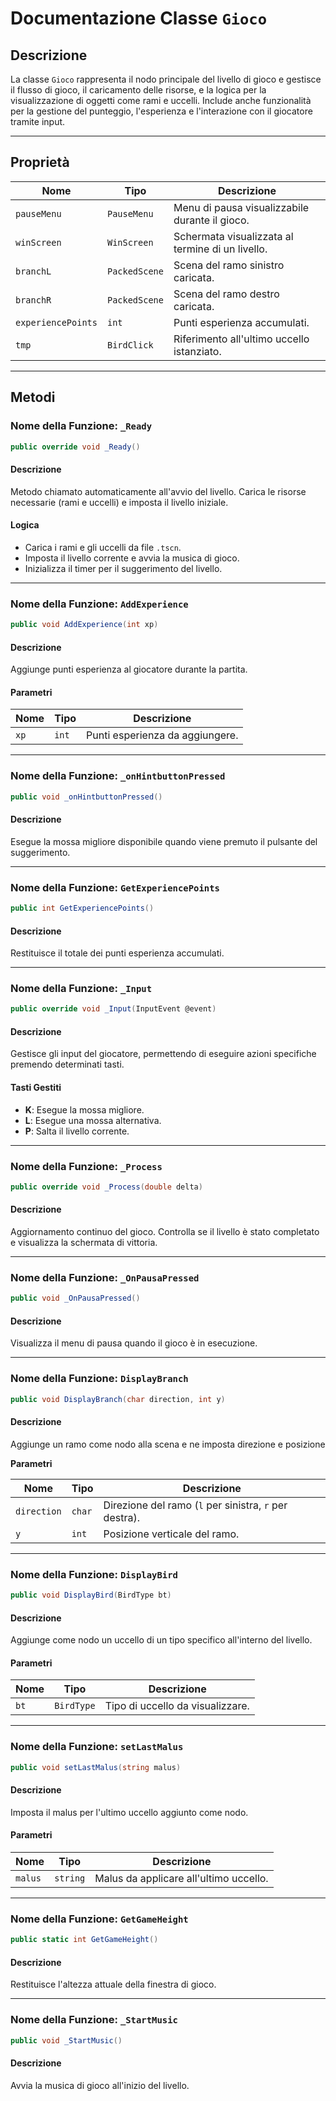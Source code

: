 # Documentazione Classe `Gioco`

## **Descrizione**

La classe `Gioco` rappresenta il nodo principale del livello di gioco e gestisce il flusso di gioco, il caricamento delle risorse, e la logica per la visualizzazione di oggetti come rami e uccelli. Include anche funzionalità per la gestione del punteggio, l'esperienza e l'interazione con il giocatore tramite input.

---

## **Proprietà**

| Nome               | Tipo          | Descrizione                                      |
| ------------------ | ------------- | ------------------------------------------------ |
| `pauseMenu`        | `PauseMenu`   | Menu di pausa visualizzabile durante il gioco.   |
| `winScreen`        | `WinScreen`   | Schermata visualizzata al termine di un livello. |
| `branchL`          | `PackedScene` | Scena del ramo sinistro caricata.                |
| `branchR`          | `PackedScene` | Scena del ramo destro caricata.                  |
| `experiencePoints` | `int`         | Punti esperienza accumulati.                     |
| `tmp`              | `BirdClick`   | Riferimento all'ultimo uccello istanziato.       |

---

## **Metodi**

### Nome della Funzione: `_Ready`

```csharp
public override void _Ready()
```

#### **Descrizione**

Metodo chiamato automaticamente all'avvio del livello. Carica le risorse necessarie (rami e uccelli) e imposta il livello iniziale.

#### **Logica**

- Carica i rami e gli uccelli da file `.tscn`.
- Imposta il livello corrente e avvia la musica di gioco.
- Inizializza il timer per il suggerimento del livello.

---

### Nome della Funzione: `AddExperience`

```csharp
public void AddExperience(int xp)
```

#### **Descrizione**

Aggiunge punti esperienza al giocatore durante la partita.

#### **Parametri**

| Nome | Tipo  | Descrizione                     |
| ---- | ----- | ------------------------------- |
| `xp` | `int` | Punti esperienza da aggiungere. |

---

### Nome della Funzione: `_onHintbuttonPressed`

```csharp
public void _onHintbuttonPressed()
```

#### **Descrizione**

Esegue la mossa migliore disponibile quando viene premuto il pulsante del suggerimento.

---

### Nome della Funzione: `GetExperiencePoints`

```csharp
public int GetExperiencePoints()
```

#### **Descrizione**

Restituisce il totale dei punti esperienza accumulati.

---

### Nome della Funzione: `_Input`

```csharp
public override void _Input(InputEvent @event)
```

#### **Descrizione**

Gestisce gli input del giocatore, permettendo di eseguire azioni specifiche premendo determinati tasti.

#### **Tasti Gestiti**

- **K**: Esegue la mossa migliore.
- **L**: Esegue una mossa alternativa.
- **P**: Salta il livello corrente.

---

### Nome della Funzione: `_Process`

```csharp
public override void _Process(double delta)
```

#### **Descrizione**

Aggiornamento continuo del gioco. Controlla se il livello è stato completato e visualizza la schermata di vittoria.

---

### Nome della Funzione: `_OnPausaPressed`

```csharp
public void _OnPausaPressed()
```

#### **Descrizione**

Visualizza il menu di pausa quando il gioco è in esecuzione.

---

### Nome della Funzione: `DisplayBranch`

```csharp
public void DisplayBranch(char direction, int y)
```

#### **Descrizione**

Aggiunge un ramo come nodo alla scena e ne imposta direzione e posizione

**Parametri**

| Nome        | Tipo   | Descrizione                                            |
| ----------- | ------ | ------------------------------------------------------ |
| `direction` | `char` | Direzione del ramo (`l` per sinistra, `r` per destra). |
| `y`         | `int`  | Posizione verticale del ramo.                          |

---

### Nome della Funzione: `DisplayBird`

```csharp
public void DisplayBird(BirdType bt)
```

#### **Descrizione**

Aggiunge come nodo un uccello di un tipo specifico all'interno del livello.

#### **Parametri**

| Nome | Tipo       | Descrizione                      |
| ---- | ---------- | -------------------------------- |
| `bt` | `BirdType` | Tipo di uccello da visualizzare. |

---

### Nome della Funzione: `setLastMalus`

```csharp
public void setLastMalus(string malus)
```

#### **Descrizione**

Imposta il malus per l'ultimo uccello aggiunto come nodo.

#### **Parametri**

| Nome    | Tipo     | Descrizione                            |
| ------- | -------- | -------------------------------------- |
| `malus` | `string` | Malus da applicare all'ultimo uccello. |

---

### Nome della Funzione: `GetGameHeight`

```csharp
public static int GetGameHeight()
```

#### **Descrizione**

Restituisce l'altezza attuale della finestra di gioco.

---

### Nome della Funzione: `_StartMusic`

```csharp
public void _StartMusic()
```

#### **Descrizione**

Avvia la musica di gioco all'inizio del livello.

